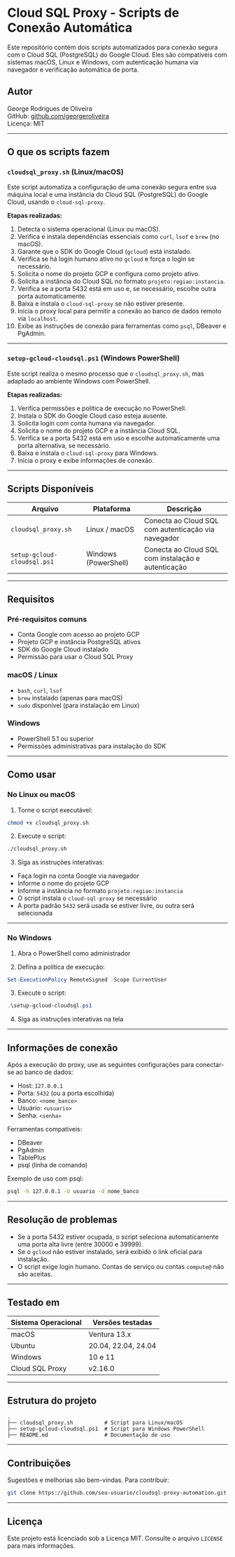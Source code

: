 # Cloud SQL Proxy - Scripts de Conexão Automática

Este repositório contém dois scripts automatizados para conexão segura com o Cloud SQL (PostgreSQL) do Google Cloud. Eles são compatíveis com sistemas macOS, Linux e Windows, com autenticação humana via navegador e verificação automática de porta.

## Autor

George Rodrigues de Oliveira  
GitHub: [github.com/georgeroliveira](https://github.com/georgeroliveira)  
Licença: MIT

---

## O que os scripts fazem

### `cloudsql_proxy.sh` (Linux/macOS)

Este script automatiza a configuração de uma conexão segura entre sua máquina local e uma instância do Cloud SQL (PostgreSQL) do Google Cloud, usando o `cloud-sql-proxy`.

**Etapas realizadas:**

1. Detecta o sistema operacional (Linux ou macOS).
2. Verifica e instala dependências essenciais como `curl`, `lsof` e `brew` (no macOS).
3. Garante que o SDK do Google Cloud (`gcloud`) está instalado.
4. Verifica se há login humano ativo no `gcloud` e força o login se necessário.
5. Solicita o nome do projeto GCP e configura como projeto ativo.
6. Solicita a instância do Cloud SQL no formato `projeto:regiao:instancia`.
7. Verifica se a porta 5432 está em uso e, se necessário, escolhe outra porta automaticamente.
8. Baixa e instala o `cloud-sql-proxy` se não estiver presente.
9. Inicia o proxy local para permitir a conexão ao banco de dados remoto via `localhost`.
10. Exibe as instruções de conexão para ferramentas como `psql`, DBeaver e PgAdmin.

---

### `setup-gcloud-cloudsql.ps1` (Windows PowerShell)

Este script realiza o mesmo processo que o `cloudsql_proxy.sh`, mas adaptado ao ambiente Windows com PowerShell.

**Etapas realizadas:**

1. Verifica permissões e política de execução no PowerShell.
2. Instala o SDK do Google Cloud caso esteja ausente.
3. Solicita login com conta humana via navegador.
4. Solicita o nome do projeto GCP e a instância Cloud SQL.
5. Verifica se a porta 5432 está em uso e escolhe automaticamente uma porta alternativa, se necessário.
6. Baixa e instala o `cloud-sql-proxy` para Windows.
7. Inicia o proxy e exibe informações de conexão.

---

## Scripts Disponíveis

| Arquivo                      | Plataforma          | Descrição                                                |
|-----------------------------|---------------------|----------------------------------------------------------|
| `cloudsql_proxy.sh`         | Linux / macOS       | Conecta ao Cloud SQL com autenticação via navegador      |
| `setup-gcloud-cloudsql.ps1` | Windows (PowerShell) | Conecta ao Cloud SQL com instalação e autenticação       |

---

## Requisitos

### Pré-requisitos comuns

- Conta Google com acesso ao projeto GCP
- Projeto GCP e instância PostgreSQL ativos
- SDK do Google Cloud instalado
- Permissão para usar o Cloud SQL Proxy

### macOS / Linux

- `bash`, `curl`, `lsof`
- `brew` instalado (apenas para macOS)
- `sudo` disponível (para instalação em Linux)

### Windows

- PowerShell 5.1 ou superior
- Permissões administrativas para instalação do SDK

---

## Como usar

### No Linux ou macOS

1. Torne o script executável:

```bash
chmod +x cloudsql_proxy.sh
````

2. Execute o script:

```bash
./cloudsql_proxy.sh
```

3. Siga as instruções interativas:

* Faça login na conta Google via navegador
* Informe o nome do projeto GCP
* Informe a instância no formato `projeto:regiao:instancia`
* O script instala o `cloud-sql-proxy` se necessário
* A porta padrão `5432` será usada se estiver livre, ou outra será selecionada

---

### No Windows

1. Abra o PowerShell como administrador

2. Defina a política de execução:

```powershell
Set-ExecutionPolicy RemoteSigned -Scope CurrentUser
```

3. Execute o script:

```powershell
.\setup-gcloud-cloudsql.ps1
```

4. Siga as instruções interativas na tela

---

## Informações de conexão

Após a execução do proxy, use as seguintes configurações para conectar-se ao banco de dados:

* Host: `127.0.0.1`
* Porta: `5432` (ou a porta escolhida)
* Banco: `<nome_banco>`
* Usuário: `<usuario>`
* Senha: `<senha>`

Ferramentas compatíveis:

* DBeaver
* PgAdmin
* TablePlus
* psql (linha de comando)

Exemplo de uso com psql:

```bash
psql -h 127.0.0.1 -U usuario -d nome_banco
```

---

## Resolução de problemas

* Se a porta 5432 estiver ocupada, o script seleciona automaticamente uma porta alta livre (entre 30000 e 39999).
* Se o `gcloud` não estiver instalado, será exibido o link oficial para instalação.
* O script exige login humano. Contas de serviço ou contas `compute@` não são aceitas.

---

## Testado em

| Sistema Operacional | Versões testadas    |
| ------------------- | ------------------- |
| macOS               | Ventura 13.x        |
| Ubuntu              | 20.04, 22.04, 24.04 |
| Windows             | 10 e 11             |
| Cloud SQL Proxy     | v2.16.0             |

---

## Estrutura do projeto

```text
.
├── cloudsql_proxy.sh          # Script para Linux/macOS
├── setup-gcloud-cloudsql.ps1  # Script para Windows PowerShell
├── README.md                  # Documentação de uso
```

---

## Contribuições

Sugestões e melhorias são bem-vindas. Para contribuir:

```bash
git clone https://github.com/seu-usuario/cloudsql-proxy-automation.git
```

---

## Licença

Este projeto está licenciado sob a Licença MIT. Consulte o arquivo `LICENSE` para mais informações.

